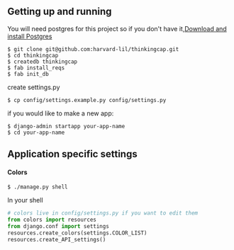 ## Getting up and running
You will need postgres for this project so if you don't have it,[Download and install Postgres](https://www.postgresql.org/download/)

```
$ git clone git@github.com:harvard-lil/thinkingcap.git
$ cd thinkingcap
$ createdb thinkingcap
$ fab install_reqs
$ fab init_db
```
create settings.py
```
$ cp config/settings.example.py config/settings.py
```

if you would like to make a new app:
```
$ django-admin startapp your-app-name
$ cd your-app-name
```


## Application specific settings
#### Colors
```
$ ./manage.py shell
```
In your shell
```python
# colors live in config/settings.py if you want to edit them 
from colors import resources
from django.conf import settings
resources.create_colors(settings.COLOR_LIST)
resources.create_API_settings()
```
